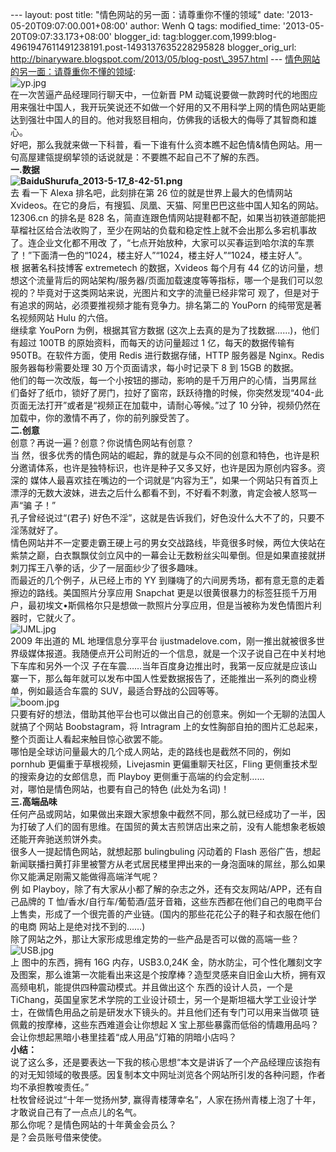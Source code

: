 --- layout: post title: "情色网站的另一面：请尊重你不懂的领域" date:
'2013-05-20T09:07:00.001+08:00' author: Wenh Q tags: modified\_time:
'2013-05-20T09:07:33.173+08:00' blogger\_id:
tag:blogger.com,1999:blog-4961947611491238191.post-1493137635228295828
blogger\_orig\_url:
http://binaryware.blogspot.com/2013/05/blog-post\_3957.html ---
[情色网站的另一面：请尊重你不懂的领域](http://www.oschina.net/news/40587/porn-site-another-side):
\
![](http://static.oschina.net/uploads/img/201305/18010825_ypdU.jpg "yp.jpg")\
在一次苦逼产品经理同行聊天中，一位新晋 PM
动辄说要做一款跨时代的地图应用来强壮中国人，我开玩笑说还不如做一个好用的又不用科学上网的情色网站更能达到强壮中国人的目的。他对我怒目相向，仿佛我的话极大的侮辱了其智商和雄心。\
好吧，那么我就来做一下科普，看一下谁有什么资本瞧不起色情&情色网站。用一句高屋建瓴提纲挈领的话说就是：不要瞧不起自己不了解的东西。\
**一.数据**\
**![](http://static.oschina.net/uploads/img/201305/18010825_W5pn.png "BaiduShurufa_2013-5-17_8-42-51.png")**\
去 看一下 Alexa 排名吧，此刻排在第 26 位的就是世界上最大的色情网站
Xvideos。在它的身后，有搜狐、凤凰、天猫、阿里巴巴这些中国人知名的网站。12306.cn
的排名是 828
名，简直连跟色情网站提鞋都不配，如果当初铁道部能把草榴社区给合法收购了，至少在网站的负载和稳定性上就不会出那么多宕机事故了。连企业文化都不用改
了，“七点开始放种，大家可以买春运到哈尔滨的车票了！”下面清一色的“1024，楼主好人”“1024，楼主好人”“1024，楼主好人”。\
根 据著名科技博客 extremetech 的数据，Xvideos 每个月有 44
亿的访问量，想想这个流量背后的网站架构/服务器/页面加载速度等等指标，哪一个是我们可以忽视的？毕竟对于这类网站来说，光图片和文字的流量已经非常可
观了，但是对于有追求的网站，必须要推视频才能有竞争力。排名第二的 YouPorn
的纯带宽是著名视频网站 Hulu 的六倍。\
继续拿 YouPorn 为例，根据其官方数据
(这次上去真的是为了找数据……)，他们有超过 100TB
的原始资料，而每天的访问量超过 1 亿，每天的数据传输有
950TB。在软件方面，使用 Redis 进行数据存储，HTTP 服务器是 Nginx。Redis
服务器每秒需要处理 30 万个页面请求，每小时记录下 8 到 15GB 的数据。\
他们的每一次改版，每一个小按钮的挪动，影响的是千万用户的心情，当男屌丝
们备好了纸巾，锁好了房门，拉好了窗帘，跃跃待撸的时候，你突然发现“404-此页面无法打开”或者是“视频正在加载中，请耐心等候。”过了
10 分钟，视频仍然在加载中，你的激情不再了，你的前列腺受苦了。\
**二.创意**\
创意？再说一遍？创意？你说情色网站有创意？\
当
然，很多优秀的情色网站的崛起，靠的就是与众不同的创意和特色，也许是积分邀请体系，也许是独特标识，也许是种子又多又好，也许是因为原创内容多。资深的
媒体人最喜欢挂在嘴边的一个词就是“内容为王”，如果一个网站只有首页上漂浮的无数大波妹，进去之后什么都看不到，不好看不刺激，肯定会被人怒骂一声“骗
子！”\
孔子曾经说过“(君子)
好色不淫”，这就是告诉我们，好色没什么大不了的，只要不淫荡就好了。\
情色网站并不一定要走霸王硬上弓的男女交战路线，毕竟很多时候，两位大侠站在紫禁之巅，白衣飘飘仗剑立风中的一幕会让无数粉丝尖叫晕倒。但是如果直接就拼刺刀挥王八拳的话，少了一层面纱少了很多趣味。\
而最近的几个例子，从已经上市的 YY
到赚嗨了的六间房秀场，都有意无意的走着擦边的路线。美国照片分享应用
Snapchat
更是以很黄很暴力的标签狂揽千万用户，最初埃文•斯佩格尔只是想做一款照片分享应用，但是当被称为发色情图片利器时，它就火了。\
![](http://static.oschina.net/uploads/img/201305/18010825_MMED.jpg "IJML.jpg")\
2009 年出道的 ML 地理信息分享平台
ijustmadelove.com，刚一推出就被很多世界级媒体报道。我随便点开公司附近的一个信息，就是一个汉子说自己在中关村地下车库和另外一个汉
子在车震……当年百度身边推出时，我第一反应就是应该山寨一下，那么每年就可以发布中国人性爱数据报告了，还能推出一系列的商业榜单，例如最适合车震的
SUV，最适合野战的公园等等。\
![](http://static.oschina.net/uploads/img/201305/18010825_noRR.jpg "boom.jpg")\
只要有好的想法，借助其他平台也可以做出自己的创意来。例如一个无聊的法国人就搞了个网站
Boobstagram，将 Intragram
上的女性胸部自拍的图片汇总起来，整个页面让人看起来触目惊心欲罢不能。\
哪怕是全球访问量最大的几个成人网站，走的路线也是截然不同的，例如 pornhub
更偏重于草根视频，Livejasmin 更偏重聊天社区，Fling
更侧重技术型的搜索身边的女郎信息，而 Playboy 更侧重于高端的约会定制……\
对，哪怕是情色网站，也要有自己的特色 (此处为名词)！\
**三.高端品味**\
任何产品或网站，如果做出来跟大家想象中截然不同，那么就已经成功了一半，因为打破了人们的固有思维。在国贸的黄太吉煎饼店出来之前，没有人能想象老板娘还能开奔驰送煎饼外卖。\
很多人一提起情色网站，就想起那 bulingbuling 闪动着的 Flash
恶俗广告，想起新闻联播扫黄打非里被警方从老式居民楼里押出来的一身泡面味的屌丝，那么如果你又能满足刚需又能做得高端洋气呢？\
例 如
Playboy，除了有大家从小都了解的杂志之外，还有交友网站/APP，还有自己品牌的
T
恤/香水/自行车/葡萄酒/蓝牙音箱，这些东西都在他们自己的电商平台上售卖，形成了一个很完善的产业链。(国内的那些花花公子的鞋子和衣服在他们的电商
网站上是绝对找不到的……)\
除了网站之外，那让大家形成思维定势的一些产品是否可以做的高端一些？\
![](http://static.oschina.net/uploads/img/201305/18010825_2Vb9.jpg "USB.jpg")\
上 图中的东西，拥有 16G 内存，USB3.0,24K
金，防水防尘，可个性化雕刻文字及图案，那么谁第一次能看出来这是个按摩棒？造型灵感来自旧金山大桥，拥有双高频电机，能提供四种震动模式。并且做出这个
东西的设计人员，一个是
TiChang，英国皇家艺术学院的工业设计硕士，另一个是斯坦福大学工业设计学士，在做情色用品之前是研发水下镜头的。并且他们还有专门可以用来当做项
链佩戴的按摩棒，这些东西难道会让你想起 X
宝上那些暴露而低俗的情趣用品吗？会让你想起黑暗小巷里挂着“成人用品”灯箱的阴暗小店吗？\
**小结：**\
说了这么多，还是要表达一下我的核心思想“本文是讲诉了一个产品经理应该抱有的对无知领域的敬畏感。因复制本文中网址浏览各个网站所引发的各种问题，作者均不承担教唆责任。”\
杜牧曾经说过“十年一觉扬州梦,
赢得青楼薄幸名”，人家在扬州青楼上泡了十年，才敢说自己有了一点点儿的名气。\
那么你呢？是情色网站的十年黄金会员么？\
是？会员账号借来使使。
